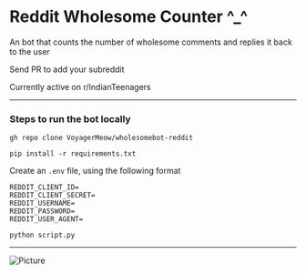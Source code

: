 # Reddit Wholesome Counter ^_^

An bot that counts the number of wholesome comments and replies it back to the user

Send PR to add your subreddit

Currently active on r/IndianTeenagers

<hr>

### Steps to run the bot locally

```
gh repo clone VoyagerMeow/wholesomebot-reddit
```
```
pip install -r requirements.txt
```
Create an ```.env``` file, using the following format
```
REDDIT_CLIENT_ID=
REDDIT_CLIENT_SECRET=
REDDIT_USERNAME=
REDDIT_PASSWORD=
REDDIT_USER_AGENT=
```
```
python script.py
```

<hr>

![Picture](https://raw.githubusercontent.com/MeowthyVoyager/reddit-wholesome-counter/main/banner.png)
